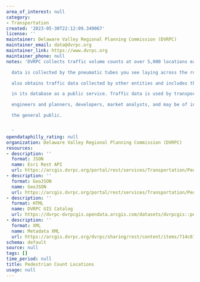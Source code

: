 ```yaml
---
area_of_interest: null
category:
- Transportation
created: '2023-05-30T22:12:09.349067'
license: ''
maintainer: Delaware Valley Regional Planning Commission (DVRPC)
maintainer_email: data@dvrpc.org
maintainer_link: https://www.dvrpc.org
maintainer_phone: null
notes: 'DVRPC collects traffic volume counts at over 5,000 locations each year. The

  data is collected by the pneumatic tubes you see laying across the road. DVRPC

  also obtains traffic data collected by other entities and includes that data

  in its database as a public service. Traffic data is used by transportation

  engineers and planners, developers, market analysts, and may be of interest to

  the general public.


  '
opendataphilly_rating: null
organization: Delaware Valley Regional Planning Commission (DVRPC)
resources:
- description: ''
  format: JSON
  name: Esri Rest API
  url: https://arcgis.dvrpc.org/portal/rest/services/Transportation/PedestrianCounts/FeatureServer/0
- description: ''
  format: GeoJSON
  name: GeoJSON
  url: https://arcgis.dvrpc.org/portal/rest/services/Transportation/PedestrianCounts/FeatureServer/0/query?where=1=1&outsr=4326&outfields=*&f=geojson
- description: ''
  format: HTML
  name: DVRPC GIS Catalog
  url: https://dvrpc-dvrpcgis.opendata.arcgis.com/datasets/dvrpcgis::pedestrian-count-locations
- description: ''
  format: XML
  name: Metadata XML
  url: https://arcgis.dvrpc.org/dvrpc/sharing/rest/content/items/714c675cd983485fb259ed99a201841e/info/metadata/metadata.xml?format=default
schema: default
source: null
tags: []
time_period: null
title: Pedestrian Count Locations
usage: null
---
```

